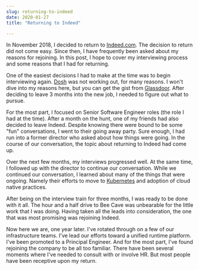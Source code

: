 ```yaml
---
slug: returning-to-indeed
date: 2020-01-27
title: "Returning to Indeed"

---
```


In November 2018, I decided to return to [Indeed.com](https://indeed.com).
The decision to return did not come easy.
Since then, I have frequently been asked about my reasons for rejoining.
In this post, I hope to cover my interviewing process and some reasons that I had for returning. 

<!--more-->

One of the easiest decisions I had to make at the time was to begin interviewing again.
[Dosh](http://dosh.cash/) was not working out, for many reasons.
I won't dive into my reasons here, but you can get the gist from [Glassdoor](https://www.glassdoor.com/Reviews/Dosh-Reviews-E1519109.htm).
After deciding to leave 3 months into the new job, I needed to figure out what to pursue.

For the most part, I focused on Senior Software Engineer roles (the role I had at the time).
After a month on the hunt, one of my friends had also decided to leave Indeed.
Despite knowing there were bound to be some "fun" conversations, I went to their going away party.
Sure enough, I had run into a former director who asked about how things were going.
In the course of our conversation, the topic about returning to Indeed had come up.

Over the next few months, my interviews progressed well.
At the same time, I followed up with the director to continue our conversation.
While we continued our conversation, I learned about many of the things that were ongoing.
Namely their efforts to move to [Kubernetes](http://kubernetes.io) and adoption of cloud native practices.

After being on the interview train for three months, I was ready to be done with it all.
The hour and a half drive to Bee Cave was unbearable for the little work that I was doing.
Having taken all the leads into consideration, the one that was most promising was rejoining Indeed.

Now here we are, one year later.
I've rotated through on a few of our infrastructure teams.
I've lead our efforts toward a unified runtime platform.
I've been promoted to a Principal Engineer.
And for the most part, I've found rejoining the company to be all too familiar.
There have been several moments where I've needed to consult with or involve HR. 
But most people have been receptive upon my return.
